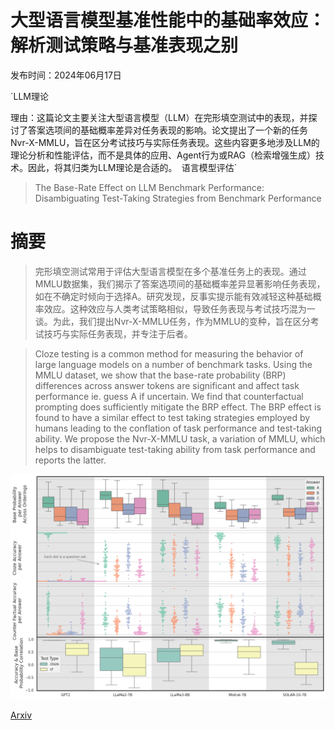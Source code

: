 # 大型语言模型基准性能中的基础率效应：解析测试策略与基准表现之别

发布时间：2024年06月17日

`LLM理论

理由：这篇论文主要关注大型语言模型（LLM）在完形填空测试中的表现，并探讨了答案选项间的基础概率差异对任务表现的影响。论文提出了一个新的任务Nvr-X-MMLU，旨在区分考试技巧与实际任务表现。这些内容更多地涉及LLM的理论分析和性能评估，而不是具体的应用、Agent行为或RAG（检索增强生成）技术。因此，将其归类为LLM理论是合适的。` `语言模型评估`

> The Base-Rate Effect on LLM Benchmark Performance: Disambiguating Test-Taking Strategies from Benchmark Performance

# 摘要

> 完形填空测试常用于评估大型语言模型在多个基准任务上的表现。通过MMLU数据集，我们揭示了答案选项间的基础概率差异显著影响任务表现，如在不确定时倾向于选择A。研究发现，反事实提示能有效减轻这种基础概率效应。这种效应与人类考试策略相似，导致任务表现与考试技巧混为一谈。为此，我们提出Nvr-X-MMLU任务，作为MMLU的变种，旨在区分考试技巧与实际任务表现，并专注于后者。

> Cloze testing is a common method for measuring the behavior of large language models on a number of benchmark tasks. Using the MMLU dataset, we show that the base-rate probability (BRP) differences across answer tokens are significant and affect task performance ie. guess A if uncertain. We find that counterfactual prompting does sufficiently mitigate the BRP effect. The BRP effect is found to have a similar effect to test taking strategies employed by humans leading to the conflation of task performance and test-taking ability. We propose the Nvr-X-MMLU task, a variation of MMLU, which helps to disambiguate test-taking ability from task performance and reports the latter.

![大型语言模型基准性能中的基础率效应：解析测试策略与基准表现之别](../../../paper_images/2406.11634/Image1.png)

[Arxiv](https://arxiv.org/abs/2406.11634)